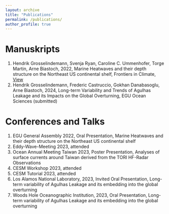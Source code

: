 ```yaml
---
layout: archive
title: "Publications"
permalink: /publications/
author_profile: true
---
```


# Manuskripts
  1. Hendrik Grosselindemann, Svenja Ryan, Caroline C. Ummenhofer, Torge Martin, Arne Biastoch, 2022, Marine Heatwaves and their depth structure on the Northeast US continental shelf, Frontiers in Climate, [View](https://doi.org/10.3389/fclim.2022.857937)
  2. Hendrik Grosselindemann, Frederic Castruccio, Gokhan Danabasoglu, Arne Biastoch, 2024, Long-term Variability and Trends of Agulhas Leakage and its Impacts on the Global Overturning, EGU Ocean Sciences (submitted)


# Conferences and Talks
  1. EGU General Assembly 2022, Oral Presentation, Marine Heatwaves and their depth structure on the Northeast US continental shelf
  2. Eddy-Wave-Meeting 2023, attended
  3. Ocean Annual Meeting Taiwan 2023, Poster Presentation, Analyses of surface currents around Taiwan derived from the TORI HF-Radar Observations
  4. CESM Workshop 2023, attended
  5. CESM Tutorial 2023, attended
  6. Los Alamos National Laboratory, 2023, Invited Oral Presentation, Long-term variability of Agulhas Leakage and its embedding into the global overturning
  7. Woods Hole Oceanographic Institution, 2023, Oral Presentation, Long-term variability of Agulhas Leakage and its embedding into the global overturning
